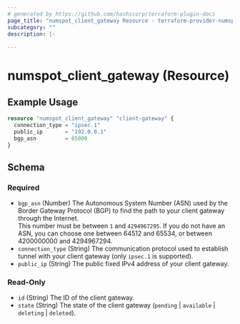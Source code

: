 ```yaml
---
# generated by https://github.com/hashicorp/terraform-plugin-docs
page_title: "numspot_client_gateway Resource - terraform-provider-numspot"
subcategory: ""
description: |-
  
---
```


# numspot_client_gateway (Resource)



## Example Usage

```terraform
resource "numspot_client_gateway" "client-gateway" {
  connection_type = "ipsec.1"
  public_ip       = "192.0.0.1"
  bgp_asn         = 65000
}
```

<!-- schema generated by tfplugindocs -->
## Schema

### Required

- `bgp_asn` (Number) The Autonomous System Number (ASN) used by the Border Gateway Protocol (BGP) to find the path to your client gateway through the Internet. <br/>
This number must be between `1` and `4294967295`. If you do not have an ASN, you can choose one between 64512 and 65534, or between 4200000000 and 4294967294.
- `connection_type` (String) The communication protocol used to establish tunnel with your client gateway (only `ipsec.1` is supported).
- `public_ip` (String) The public fixed IPv4 address of your client gateway.

### Read-Only

- `id` (String) The ID of the client gateway.
- `state` (String) The state of the client gateway (`pending` \| `available` \| `deleting` \| `deleted`).

